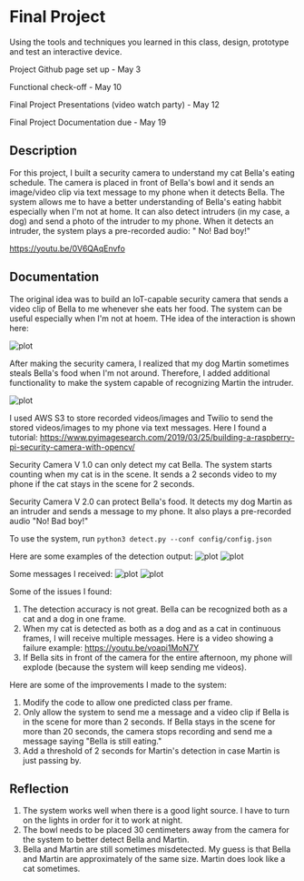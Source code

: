 # Final Project

Using the tools and techniques you learned in this class, design, prototype and test an interactive device.

Project Github page set up - May 3

Functional check-off - May 10
 
Final Project Presentations (video watch party) - May 12

Final Project Documentation due - May 19

 
## Description
For this project, I built a security camera to understand my cat Bella's eating schedule. The camera is placed in front of Bella's bowl and it sends an image/video clip via text message to my phone when it detects Bella. The system allows me to have a better understanding of Bella's eating habbit especially when I'm not at home. It can also detect intruders (in my case, a dog) and send a photo of the intruder to my phone. When it detects an intruder, the system plays a pre-recorded audio: " No! Bad boy!"

https://youtu.be/0V6QAqEnvfo

## Documentation

The original idea was to build an IoT-capable security camera that sends a video clip of Bella to me whenever she eats her food. The system can be useful especially when I'm not at hoem. THe idea of the interaction is shown here:

![plot](storyboard1.jpg)

After making the security camera, I realized that my dog Martin sometimes steals Bella's food when I'm not around. Therefore, I added additional functionality to make the system capable of recognizing Martin the intruder.

![plot](storyboard2.jpg)

I used AWS S3 to store recorded videos/images and Twilio to send the stored videos/images to my phone via text messages. Here I found a tutorial: https://www.pyimagesearch.com/2019/03/25/building-a-raspberry-pi-security-camera-with-opencv/

Security Camera V 1.0 can only detect my cat Bella. The system starts counting when my cat is in the scene. It sends a 2 seconds video to my phone if the cat stays in the scene for 2 seconds.

Security Camera V 2.0 can protect Bella's food. It detects my dog Martin as an intruder and sends a message to my phone. It also plays a pre-recorded audio "No! Bad boy!"

To use the system, run ```python3 detect.py --conf config/config.json```

Here are some examples of the detection output:
![plot](intruder.png)
![plot](cat.png)

Some messages I received:
![plot](message_intruder.PNG)
![plot](message_Bella.PNG)

Some of the issues I found:
1. The detection accuracy is not great. Bella can be recognized both as a cat and a dog in one frame.
2. When my cat is detected as both as a dog and as a cat in continuous frames, I will receive multiple messages. Here is a video showing a failure example: https://youtu.be/voapi1MoN7Y
3. If Bella sits in front of the camera for the entire afternoon, my phone will explode (because the system will keep sending me videos).

Here are some of the improvements I made to the system:
1. Modify the code to allow one predicted class per frame.
2. Only allow the system to send me a message and a video clip if Bella is in the scene for more than 2 seconds. If Bella stays in the scene for more than 20 seconds, the camera stops recording and send me a message saying "Bella is still eating."
3. Add a threshold of 2 seconds for Martin's detection in case Martin is just passing by.

## Reflection

1. The system works well when there is a good light source. I have to turn on the lights in order for it to work at night.
2. The bowl needs to be placed 30 centimeters away from the camera for the system to better detect Bella and Martin.
3. Bella and Martin are still sometimes misdetected. My guess is that Bella and Martin are approximately of the same size. Martin does look like a cat sometimes.
